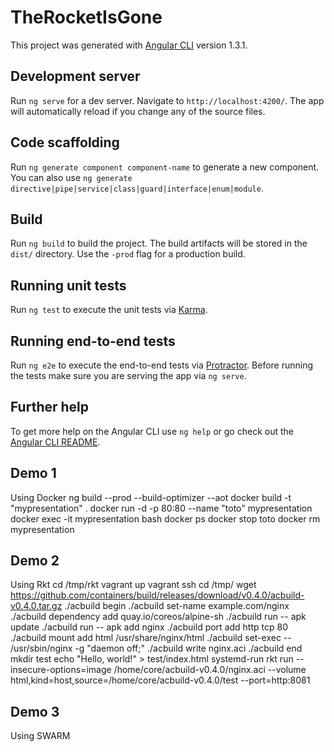 # TheRocketIsGone

This project was generated with [Angular CLI](https://github.com/angular/angular-cli) version 1.3.1.

## Development server

Run `ng serve` for a dev server. Navigate to `http://localhost:4200/`. The app will automatically reload if you change any of the source files.

## Code scaffolding

Run `ng generate component component-name` to generate a new component. You can also use `ng generate directive|pipe|service|class|guard|interface|enum|module`.

## Build

Run `ng build` to build the project. The build artifacts will be stored in the `dist/` directory. Use the `-prod` flag for a production build.

## Running unit tests

Run `ng test` to execute the unit tests via [Karma](https://karma-runner.github.io).

## Running end-to-end tests

Run `ng e2e` to execute the end-to-end tests via [Protractor](http://www.protractortest.org/).
Before running the tests make sure you are serving the app via `ng serve`.

## Further help

To get more help on the Angular CLI use `ng help` or go check out the [Angular CLI README](https://github.com/angular/angular-cli/blob/master/README.md).


## Demo 1
Using Docker
ng build --prod --build-optimizer --aot
docker build -t "mypresentation" .
docker run -d -p 80:80 --name "toto" mypresentation
docker exec -it mypresentation bash
docker ps
docker stop toto
docker rm  mypresentation

## Demo 2
Using Rkt
cd /tmp/rkt
vagrant up
vagrant ssh
cd /tmp/
wget https://github.com/containers/build/releases/download/v0.4.0/acbuild-v0.4.0.tar.gz
./acbuild begin
./acbuild set-name example.com/nginx
./acbuild dependency add quay.io/coreos/alpine-sh
./acbuild run -- apk update
./acbuild run -- apk add nginx
./acbuild port add http tcp 80
./acbuild mount add html /usr/share/nginx/html
./acbuild set-exec -- /usr/sbin/nginx -g "daemon off;"
./acbuild write nginx.aci
./acbuild end
mkdir test
echo "Hello, world!" > test/index.html
systemd-run rkt run --insecure-options=image /home/core/acbuild-v0.4.0/nginx.aci --volume html,kind=host,source=/home/core/acbuild-v0.4.0/test --port=http:8081

## Demo 3
Using SWARM
